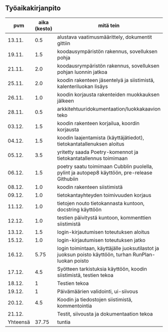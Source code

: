 ## Työaikakirjanpito

|pvm|aika (kesto)|mitä tein|
|------|------|------|
|13.11.|0.5|alustava vaatimusmäärittely, dokumentit gittiin|
|19.11.|1.5|koodausympäristön rakennus, sovelluksen pohja|
|21.11.|2.0|koodausrympäristön rakennus, sovelluksen pohjan luonnin jatkoa|
|25.11.|2.0|koodin rakenteen jäsentelyä ja siistimistä, kalenteriluokan lisäys|
|26.11.|1.0|koodin korjausta rakenteiden muokkauksen jälkeen|
|28.11.|0.5|arkkitehtuuridokumentaation/luokkakaavion teko|
|03.12.|1.5|koodin rakenteen korjailua, koordin korjausta|
|04.12.|1.5|koodin laajentamista (käyttäjätiedot), tietokantatallenuksen aloitus|
|05.12.|3.5|yritetty saada Poetry-komennot ja tietokantatallennus toimimaan|
|06.12.|1.5|poetry saatu toimimaan Cubblin puolella, pylint ja autopep8 käyttöön, pre-release Githubiin|
|08.12.|1.0|koodin rakenteen siistimistä|
|09.12.|1.0|tietokantayhteyden toimivuuden korjaus|
|11.12.|1.0|tietojen nouto tietokannasta kuntoon, docstring käyttöön|
|12.12.|1.0|testien päivitystä kuntoon, kommenttien siistimistä|
|13.12.|1.5|login-kirjautumisen toteutuksen aloitus|
|15.12.|1.0|login-kirjautumisen toteutuksen jatko|
|16.12.|5.75|login toimintaan, käyttäjälle juoksutilastot ja juoksun poisto käyttöön, turhan RunPlan-luokan poisto|
|17.12.|4.5|Syötteen tarkistuksia käyttöön, koodin siistimistä, testien tekoa|
|18.12.|1|Testien tekoa|
|19.12.|1|Päivämäärien validointi, ui-siivous|
|20.12.|4.5|Koodin ja tiedostojen siistimistä, kommentointia|
|21.12.||Testit, siivousta ja dokumentaation tekoa|
|Yhteensä|37.75|tuntia|
